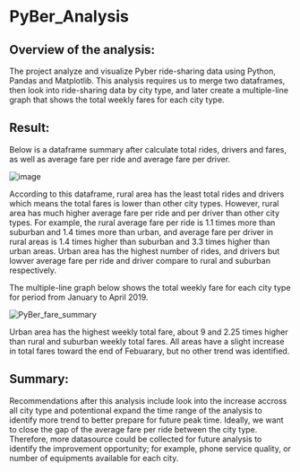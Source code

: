 # PyBer_Analysis

## Overview of the analysis:
The project analyze and visualize Pyber ride-sharing data using Python, Pandas and Matplotlib. This analysis requires us to merge two dataframes, then look into ride-sharing data by city type, and later create a multiple-line graph that shows the total weekly fares for each city type.

## Result:
Below is a dataframe summary after calculate total rides, drivers and fares, as well as average fare per ride and average fare per driver.

![image](https://user-images.githubusercontent.com/114631804/208954435-d2da095f-3058-423a-b4fe-ca7fafcafb08.png)

According to this dataframe, rural area has the least total rides and drivers which means the total fares is lower than other city types. However, rural area has much higher average fare per ride and per driver than other city types. For example, the rural average fare per ride is 1.1 times more than suburban and 1.4 times more than urban, and average fare per driver in rural areas is 1.4 times higher than suburban and 3.3 times higher than urban areas. Urban area has the highest number of rides, and drivers but lowver average fare per ride and driver compare to rural and suburban respectively.

The multiple-line graph below shows the total weekly fare for each city type for  period from January to April 2019.

![PyBer_fare_summary](https://user-images.githubusercontent.com/114631804/208954710-5f5edd65-0eb6-4aea-b919-ffa4aab7fe9e.png)

Urban area has the highest weekly total fare, about 9 and 2.25 times higher than rural and suburban weekly total fares. All areas have a slight increase in total fares toward the end of Febuarary, but no other trend was identified.


## Summary:
Recommendations after this analysis include look into the increase accross all city type and potentional expand the time range of the analysis to identify more trend to better prepare for future peak time. Ideally, we want to close the gap of the average fare per ride between the city type. Therefore, more datasource could be collected for future analysis to identify the improvement opportunity; for example, phone service quality, or number of equipments available for each city.



